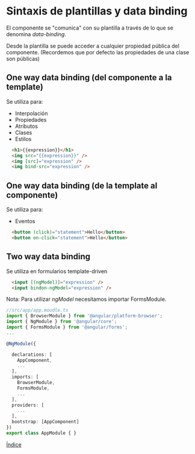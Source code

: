 # Sintaxis de plantillas y data binding

El componente se "comunica" con su plantilla a través de lo que se denomina *data-binding*.

Desde la plantilla se puede acceder a cualquier propiedad pública del componente. (Recordemos que por defecto las propiedades de una clase son públicas)

## One way data binding (del componente a la template)

Se utiliza para:
  - Interpolación
  - Propiedades
  - Atributos
  - Clases
  - Estilos

  ``` html
    <h1>{{expression}}</h1>
    <img src="{{expression}}" />
    <img [src]="expression" />
    <img bind-src="expression" />
  ```

## One way data binding (de la template al componente)

Se utiliza para:
  - Eventos

  ``` html
    <button (click)="statement">Hello</button>
    <button on-click="statement">Hello</button>
  ```


## Two way data binding

Se utiliza en formularios template-driven

  ``` html
    <input [(ngModel)]="expression" />
    <input bindon-ngModel="expression" />
  ```

Nota: Para utilizar *ngModel* necesitamos importar FormsModule.

```typescript
//src/app/app.moudle.ts
import { BrowserModule } from '@angular/platform-browser';
import { NgModule } from '@angular/core';
import { FormsModule } from '@angular/forms';
...

@NgModule({

  declarations: [
    AppComponent,
    ...
  ],
  imports: [
    BrowserModule,
    FormsModule,
    ...
  ],
  providers: [
    ...
  ],
  bootstrap: [AppComponent]
})
export class AppModule { }
```


[Índice](index.md)



